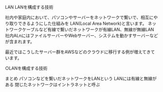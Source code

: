 LAN LANを構成する技術

社内や家庭内において、パソコンやサーバーをネットワークで繋いで、相互にやり取りできるようにした仕組みを
LAN(Local Area Network)と言います。
ネットワークケーブルなど有線で繋いだネットワークが有線LAN、無線が無線LAN
社内ALnにはファイルサーバーやWebサーバー、システムを動かすサーバーなどが含まれます。

最近ではこうしたサーバー群をAWSなどのクラウドに移行する例が増えてきています。

○LANを構成する技術


まとめ
パソコンなどを繋いだネットワークをLANという
LANには有線と無線がある
閉じたネットワークはイントラネットと呼ぶ
